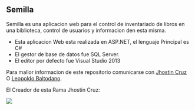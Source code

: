 ## Semilla

Semilla es una aplicacion web para el control de inventariado de libros en una biblioteca, control de usuarios y informacion den esta misma.

* Esta aplicacion Web esta realizada en ASP.NET, el lenguaje Principal es C#
* El gestor de base de datos fue SQL Server.
* El editor por defecto fue Visual Studio 2013

Para mallor informacion de este repositorio comunicarse con [Jhostin Cruz](https://www.facebook.com/jhostin.cruz.1481) O [Leopoldo Baltodano](https://www.instagram.com/deathdoll_cosplay/tagged/).


El Creador de esta Rama Jhostin Cruz:


![](https://scontent.fmga6-1.fna.fbcdn.net/v/t1.6435-9/232719897_227909355890163_8440066607819929272_n.jpg?_nc_cat=102&ccb=1-5&_nc_sid=09cbfe&_nc_ohc=tQOgVosN8XkAX9NK9-U&_nc_ht=scontent.fmga6-1.fna&oh=3d8ad624f857b73fbb908b024908ea5d&oe=6195604D)






